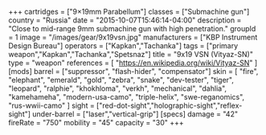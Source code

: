 +++
cartridges = ["9×19mm Parabellum"]
classes = ["Submachine gun"]
country = "Russia"
date = "2015-10-07T15:46:14-04:00"
description = "Close to mid-range 9mm submachine gun with high penetration."
groupId = 1
image = "/images/gear/9x19vsn.jpg"
manufacturers = ["KBP Instrument Design Bureau"]
operators = ["Kapkan","Tachanka"]
tags = ["primary weapon","Kapkan","Tachanka","Spetsnaz"]
title = "9x19 VSN (Vityaz-SN)"
type = "weapon"
references = [
  "https://en.wikipedia.org/wiki/Vityaz-SN"
]
[mods]
  barrel = ["suppressor", "flash-hider", "compensator"]
  skin = [
    "fire",
    "elephant",
    "emerald",
    "gold",
    "zebra",
    "snake",
    "dev-tester",
    "tiger",
    "leopard",
    "ralphie",
    "khokhloma",
    "verkh",
    "mechanical",
    "dahlia",
    "kamehameha",
    "modern-usa-camo",
    "triple-helix",
    "swe-reganomics",
    "rus-wwii-camo"
  ]
  sight = ["red-dot-sight","holographic-sight","reflex-sight"]
  under-barrel = ["laser","vertical-grip"]
[specs]
  damage = "42"
  fireRate = "750"
  mobility = "45"
  capacity = "30"
+++

